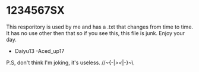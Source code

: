 # 1234567SX

This resporitory is used by me and has a .txt that changes from time to time. It has no use other then that so if you see this, this file is junk. Enjoy your day.

- Daiyu13 -Aced_up17
  
P.S, don't think I'm joking, it's useless.
//~{-|*><*|-}~\\
